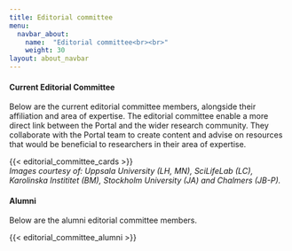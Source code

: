 ```yaml
---
title: Editorial committee
menu:
  navbar_about:
    name:  "Editorial committee<br><br>"
    weight: 30
layout: about_navbar
---
```


#### Current Editorial Committee

Below are the current editorial committee members, alongside their affiliation and area of expertise. The editorial committee enable a more direct link between the Portal and the wider research community. They collaborate with the Portal team to create content and advise on resources that would be beneficial to researchers in their area of expertise.

{{< editorial_committee_cards >}}
<br>
*Images courtesy of: Uppsala University (LH, MN), SciLifeLab (LC), Karolinska Instititet (BM), Stockholm University (JA) and Chalmers (JB-P).*

#### Alumni

Below are the alumni editorial committee members.

{{< editorial_committee_alumni >}}
<br>